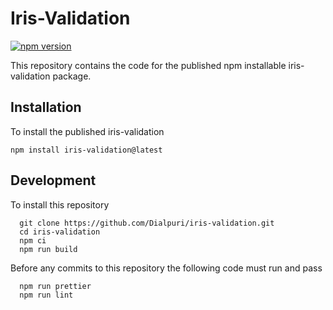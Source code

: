 # Iris-Validation

[![npm version](https://badge.fury.io/js/iris-validation.svg)](https://badge.fury.io/js/iris-validation)

This repository contains the code for the published npm installable iris-validation package. 

## Installation

To install the published iris-validation 
```
npm install iris-validation@latest
```

## Development

To install this repository
```
  git clone https://github.com/Dialpuri/iris-validation.git
  cd iris-validation
  npm ci
  npm run build
```

Before any commits to this repository the following code must run and pass
```
  npm run prettier
  npm run lint
```